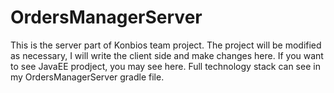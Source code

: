 # OrdersManagerServer

This is the server part of Konbios team project. 
The project will be modified as necessary, I will write the client side and make changes here.
If you want to see JavaEE prodject, you may see here.
Full technology stack can see in my OrdersManagerServer gradle file.

